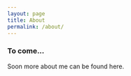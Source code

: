 ```yaml
---
layout: page
title: About
permalink: /about/
---
```


### To come...
Soon more about me can be found here.
